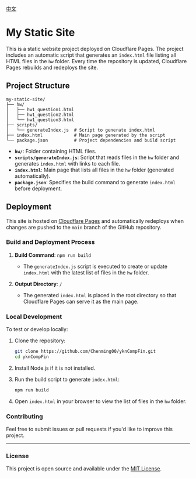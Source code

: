 [中文](https://github.com/Chenming00/yknCompFin/blob/main/README_ZH_CN.md)

# My Static Site

This is a static website project deployed on Cloudflare Pages. The project includes an automatic script that generates an `index.html` file listing all HTML files in the `hw` folder. Every time the repository is updated, Cloudflare Pages rebuilds and redeploys the site.

## Project Structure

```
my-static-site/
├── hw/
│   ├── hw1_question1.html
│   ├── hw1_question2.html
│   └── hw1_question3.html
├── scripts/
│   └── generateIndex.js  # Script to generate index.html
├── index.html            # Main page generated by the script
└── package.json          # Project dependencies and build script
```

- **`hw/`**: Folder containing HTML files.
- **`scripts/generateIndex.js`**: Script that reads files in the `hw` folder and generates `index.html` with links to each file.
- **`index.html`**: Main page that lists all files in the `hw` folder (generated automatically).
- **`package.json`**: Specifies the build command to generate `index.html` before deployment.

## Deployment

This site is hosted on [Cloudflare Pages](https://pages.cloudflare.com/) and automatically redeploys when changes are pushed to the `main` branch of the GitHub repository.

### Build and Deployment Process

1. **Build Command**: `npm run build`
   - The `generateIndex.js` script is executed to create or update `index.html` with the latest list of files in the `hw` folder.

2. **Output Directory**: `/`
   - The generated `index.html` is placed in the root directory so that Cloudflare Pages can serve it as the main page.

### Local Development

To test or develop locally:

1. Clone the repository:
   ```bash
   git clone https://github.com/Chenming00/yknCompFin.git
   cd yknCompFin
   ```

2. Install Node.js if it is not installed.

3. Run the build script to generate `index.html`:
   ```bash
   npm run build
   ```

4. Open `index.html` in your browser to view the list of files in the `hw` folder.

### Contributing

Feel free to submit issues or pull requests if you'd like to improve this project.

---

### License

This project is open source and available under the [MIT License](LICENSE).

